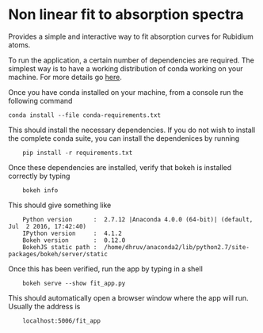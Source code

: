 # Non linear fit to absorption spectra 

Provides a simple and interactive way to fit absorption curves for Rubidium atoms. 

To run the application, a certain number of dependencies are required. The simplest way is to have a working distribution of conda working on your machine. For more details go [here](https://www.continuum.io/downloads). 

Once you have conda installed on your machine, from a console run the following command

    conda install --file conda-requirements.txt

This should install the necessary dependencies. If you do not wish to install the complete conda suite, you can install the dependenices by running 

		pip install -r requirements.txt
		
Once these dependencies are installed, verify that bokeh is installed correctly by typing 

		bokeh info

This should give something like 

		Python version      :  2.7.12 |Anaconda 4.0.0 (64-bit)| (default, Jul  2 2016, 17:42:40) 
		IPython version     :  4.1.2
		Bokeh version       :  0.12.0
		BokehJS static path :  /home/dhruv/anaconda2/lib/python2.7/site-packages/bokeh/server/static
		
Once this has been verified, run the app by typing in a shell 

		bokeh serve --show fit_app.py

This should automatically open a browser window where the app will run. Usually the address is 

		localhost:5006/fit_app


